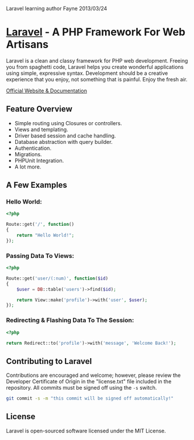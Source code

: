 Laravel learning
author Fayne
2013/03/24
# [Laravel](http://laravel.com) - A PHP Framework For Web Artisans

Laravel is a clean and classy framework for PHP web development. Freeing you
from spaghetti code, Laravel helps you create wonderful applications using
simple, expressive syntax. Development should be a creative experience that you
enjoy, not something that is painful. Enjoy the fresh air.

[Official Website & Documentation](http://laravel.com)

## Feature Overview

- Simple routing using Closures or controllers.
- Views and templating.
- Driver based session and cache handling.
- Database abstraction with query builder.
- Authentication.
- Migrations.
- PHPUnit Integration.
- A lot more.

## A Few Examples

### Hello World:

```php
<?php

Route::get('/', function()
{
	return "Hello World!";
});
```

### Passing Data To Views:

```php
<?php

Route::get('user/(:num)', function($id)
{
	$user = DB::table('users')->find($id);

	return View::make('profile')->with('user', $user);
});
```

### Redirecting & Flashing Data To The Session:

```php
<?php

return Redirect::to('profile')->with('message', 'Welcome Back!');
```

## Contributing to Laravel

Contributions are encouraged and welcome; however, please review the Developer
Certificate of Origin in the "license.txt" file included in the repository. All
commits must be signed off using the `-s` switch.

```bash
git commit -s -m "this commit will be signed off automatically!"
```

## License

Laravel is open-sourced software licensed under the MIT License.
